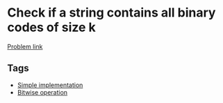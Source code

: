 # Check if a string contains all binary codes of size k

[Problem link](https://leetcode.com/problems/check-if-a-string-contains-all-binary-codes-of-size-k)

## Tags

* [Simple implementation](/README.md#Simple_implementation)
* [Bitwise operation](/README.md#Bitwise_operation)
